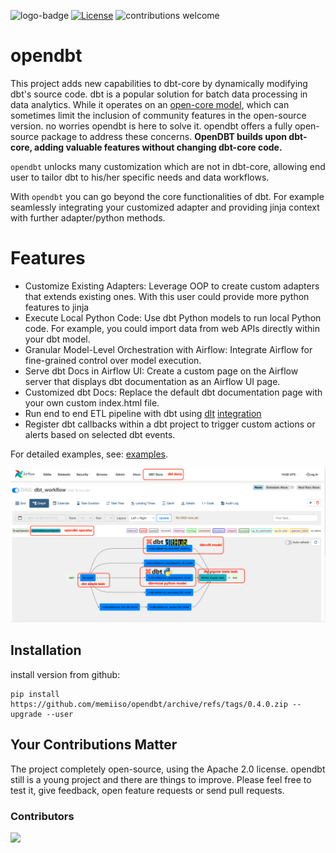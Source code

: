 ![logo-badge](https://github.com/mac-s-g/github-help-wanted/blob/master/src/images/logo-full.png?raw=true)
[![License](http://img.shields.io/:license-apache%202.0-brightgreen.svg)](http://www.apache.org/licenses/LICENSE-2.0.html)
![contributions welcome](https://img.shields.io/badge/contributions-welcome-brightgreen.svg?style=flat)

# opendbt

This project adds new capabilities to dbt-core by dynamically modifying dbt's source code.
dbt is a popular solution for batch data processing in data analytics. While it operates on
an [open-core model](https://opencoreventures.com/blog/2023-07-open-core-is-misunderstood-business-model/), which can
sometimes limit the inclusion of community features in the open-source version. no worries opendbt is here to solve it.
opendbt offers a fully open-source package to address these concerns. **OpenDBT builds upon dbt-core, adding valuable
features without changing dbt-core code.**

`opendbt` unlocks many customization which are not in dbt-core, allowing end user to tailor dbt to his/her specific
needs and data workflows.

With `opendbt` you can go beyond the core functionalities of dbt. For example seamlessly integrating your customized
adapter and providing jinja context with further adapter/python methods.

# Features

- Customize Existing Adapters: Leverage OOP to create custom adapters that extends existing ones. With this user
  could provide more python features to jinja
- Execute Local Python Code: Use dbt Python models to run local Python code. For example, you could import data from web
  APIs directly within your dbt model.
- Granular Model-Level Orchestration with Airflow: Integrate Airflow for fine-grained control over model execution.
- Serve dbt Docs in Airflow UI: Create a custom page on the Airflow server that displays dbt documentation as an Airflow
  UI page.
- Customized dbt Docs: Replace the default dbt documentation page with your own custom index.html file.
- Run end to end ETL pipeline with dbt
  using [dlt](https://dlthub.com/) [integration](https://github.com/memiiso/opendbt/issues/40)
- Register dbt callbacks within a dbt project to trigger custom actions or alerts based on selected dbt events.

For detailed examples, see: [examples](docs/EXAMPLES.md).

![opendbt-airflow-ui.png](docs/assets/opendbt-airflow-ui.png)

## Installation

install version from github:

```shell
pip install https://github.com/memiiso/opendbt/archive/refs/tags/0.4.0.zip --upgrade --user
```

## **Your Contributions Matter**

The project completely open-source, using the Apache 2.0 license.
opendbt still is a young project and there are things to improve.
Please feel free to test it, give feedback, open feature requests or send pull requests.

### Contributors

<a href="https://github.com/memiiso/opendbt/graphs/contributors">
  <img src="https://contributors-img.web.app/image?repo=memiiso/opendbt" />
</a>
